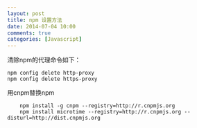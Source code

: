 ```yaml
---
layout: post
title: npm 设置方法
date: 2014-07-04 10:00
comments: true
categories: [Javascript]
---
```


清除npm的代理命令如下：


    npm config delete http-proxy
    npm config delete https-proxy


用cnpm替换npm

		npm install -g cnpm --registry=http://r.cnpmjs.org
		npm install microtime --registry=http://r.cnpmjs.org --disturl=http://dist.cnpmjs.org